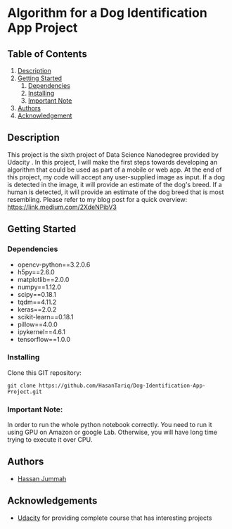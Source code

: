 # Algorithm for a Dog Identification App Project


## Table of Contents
1. [Description](#description)
2. [Getting Started](#getting_started)
	1. [Dependencies](#dependencies)
	2. [Installing](#installing)
	3. [Important Note](#importantnote)
3. [Authors](#authors)
4. [Acknowledgement](#acknowledgement)

<a name="descripton"></a>
## Description
This project is the sixth project of Data Science Nanodegree provided by Udacity .
In this project, I will make the first steps towards developing an algorithm that could be used as part of a mobile or web app.  At the end of this project, my code will accept any user-supplied image as input.  If a dog is detected in the image, it will provide an estimate of the dog's breed.  If a human is detected, it will provide an estimate of the dog breed that is most resembling.
Please refer to my blog post for a quick overview:
https://link.medium.com/2XdeNPibV3



<a name="getting_started"></a>
## Getting Started

<a name="dependencies"></a>
### Dependencies
* opencv-python==3.2.0.6
* h5py==2.6.0
* matplotlib==2.0.0
* numpy==1.12.0
* scipy==0.18.1
* tqdm==4.11.2
* keras==2.0.2
* scikit-learn==0.18.1
* pillow==4.0.0
* ipykernel==4.6.1
* tensorflow==1.0.0

<a name="installing"></a>
### Installing
Clone this GIT repository:
```
git clone https://github.com/HasanTariq/Dog-Identification-App-Project.git
```
<a name="importantnote"></a>
### Important Note:

In order to run the whole python notebook correctly. You need to run it using GPU on Amazon or google Lab. Otherwise, you will have long time trying to execute it over CPU.



<a name="authors"></a>
## Authors

* [Hassan Jummah](https://github.com/HasanTariq)

<a name="acknowledgement"></a>
## Acknowledgements

* [Udacity](https://www.udacity.com/) for providing complete course that has interesting projects
